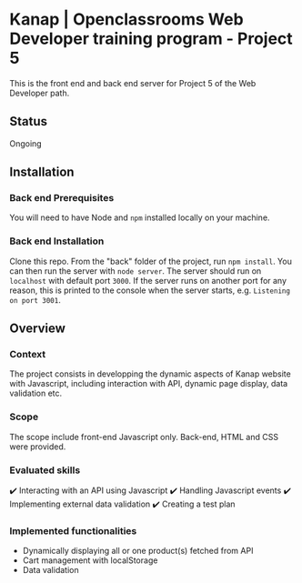 # Kanap | Openclassrooms Web Developer training program - Project 5

This is the front end and back end server for Project 5 of the Web Developer path.

## Status

Ongoing

## Installation
### Back end Prerequisites ###

You will need to have Node and `npm` installed locally on your machine.

### Back end Installation ###

Clone this repo. From the "back" folder of the project, run `npm install`. You 
can then run the server with `node server`. 
The server should run on `localhost` with default port `3000`. If the
server runs on another port for any reason, this is printed to the
console when the server starts, e.g. `Listening on port 3001`.

## Overview
### Context

The project consists in developping the dynamic aspects of Kanap website with Javascript, including interaction with API, dynamic page display, data validation etc.

### Scope

The scope include front-end Javascript only. Back-end, HTML and CSS were provided.

### Evaluated skills
:heavy_check_mark:  Interacting with an API using Javascript
:heavy_check_mark:  Handling Javascript events
:heavy_check_mark:  Implementing external data validation 
:heavy_check_mark:  Creating a test plan  

### Implemented functionalities

- Dynamically displaying all or one product(s) fetched from API
- Cart management with localStorage
- Data validation